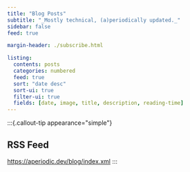 ```yaml
---
title: "Blog Posts"
subtitle: "_Mostly technical, (a)periodically updated._"
sidebar: false
feed: true

margin-header: ./subscribe.html

listing:
  contents: posts
  categories: numbered
  feed: true
  sort: "date desc"
  sort-ui: true
  filter-ui: true
  fields: [date, image, title, description, reading-time]
---
```


:::{.callout-tip appearance="simple"}
## RSS Feed
<https://aperiodic.dev/blog/index.xml>
:::
